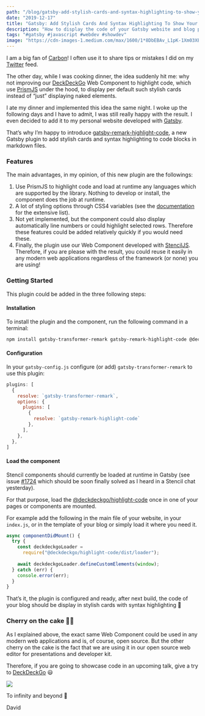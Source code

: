 ```yaml
---
path: "/blog/gatsby-add-stylish-cards-and-syntax-highlighting-to-show-your-code"
date: "2019-12-17"
title: "Gatsby: Add Stylish Cards And Syntax Highlighting To Show Your Code"
description: "How to display the code of your Gatsby website and blog posts with styled cards and code highlighting"
tags: "#gatsby #javascript #webdev #showdev"
image: "https://cdn-images-1.medium.com/max/1600/1*8DbEBAv_L1pK-1Xm03XEzw.png"
---
```


I am a big fan of [Carbon](https://carbon.now.sh)! I often use it to share tips or mistakes I did on my [Twitter](https://twitter.com/daviddalbusco) feed.

The other day, while I was cooking dinner, the idea suddenly hit me: why not improving our [DeckDeckGo](https://deckdeckgo.com) Web Component to highlight code, which use [PrismJS](https://prismjs.com) under the hood, to display per default such stylish cards instead of “just” displaying naked elements.

I ate my dinner and implemented this idea the same night. I woke up the following days and I have to admit, I was still really happy with the result. I even decided to add it to my personal website developed with [Gatsby](https://www.gatsbyjs.org).

That’s why I’m happy to introduce [gatsby-remark-highlight-code](https://github.com/deckgo/gatsby-remark-highlight-code), a new Gatsby plugin to add stylish cards and syntax highlighting to code blocks in markdown files.

### Features

The main advantages, in my opinion, of this new plugin are the followings:

1. Use PrismJS to highlight code and load at runtime any languages which are supported by the library. Nothing to develop or install, the component does the job at runtime.
2. A lot of styling options through CSS4 variables (see the [documentation](https://docs.deckdeckgo.com/components/code) for the extensive list).
3. Not yet implemented, but the component could also display automatically line numbers or could highlight selected rows. Therefore these features could be added relatively quickly if you would need these.
4. Finally, the plugin use our Web Component developed with [StencilJS](https://stenciljs.com). Therefore, if you are please with the result, you could reuse it easily in any modern web applications regardless of the framework (or none) you are using!

### Getting Started

This plugin could be added in the three following steps:

#### Installation

To install the plugin and the component, run the following command in a terminal:

```bash
npm install gatsby-transformer-remark gatsby-remark-highlight-code @deckdeckgo/highlight-code --save
```

#### Configuration

In your `gatsby-config.js` configure (or add) `gatsby-transformer-remark` to use this plugin:

```javascript
plugins: [
  {
    resolve: `gatsby-transformer-remark`,
    options: {
      plugins: [
        {
          resolve: `gatsby-remark-highlight-code`
        },
      ],
    },
  },
]
```

#### Load the component

Stencil components should currently be loaded at runtime in Gatsby (see issue [#1724](https://github.com/ionic-team/stencil/issues/1724) which should be soon finally solved as I heard in a Stencil chat yesterday).

For that purpose, load the [@deckdeckgo/highlight-code](http://twitter.com/deckdeckgo/highlight-code) once in one of your pages or components are mounted.

For example add the following in the main file of your website, in your `index.js`, or in the template of your blog or simply load it where you need it.

```javascript
async componentDidMount() {
  try {
    const deckdeckgoLoader =
      require("@deckdeckgo/highlight-code/dist/loader");
    
    await deckdeckgoLoader.defineCustomElements(window);
  } catch (err) {
    console.error(err);
  }
}
```

That’s it, the plugin is configured and ready, after next build, the code of your blog should be display in stylish cards with syntax highlighting 🎉

### Cherry on the cake 🍒🎂

As I explained above, the exact same Web Component could be used in any modern web applications and is, of course, open source. But the other cherry on the cake is the fact that we are using it in our open source web editor for presentations and developer kit.

Therefore, if you are going to showcase code in an upcoming talk, give a try to [DeckDeckGo](https://deckdeckgo.com)  😃

![](https://cdn-images-1.medium.com/max/1600/1*8SuFF5R9siRlSqAkTSXWjQ.gif)

To infinity and beyond 🚀

David
